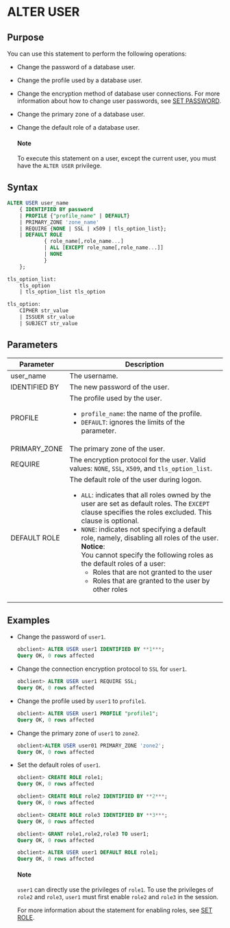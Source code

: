 # ALTER USER

## Purpose

You can use this statement to perform the following operations:

* Change the password of a database user.

* Change the profile used by a database user.

* Change the encryption method of database user connections. For more information about how to change user passwords, see [SET PASSWORD](../3.dcl-of-oracle-mode/33.set-password-of-oracle-mode.md).

* Change the primary zone of a database user.

* Change the default role of a database user.

  <main id="notice" type='explain'>
    <h4>Note</h4>
    <p>To execute this statement on a user, except the current user, you must have the <code>ALTER USER</code> privilege. </p>
  </main>

## Syntax

```sql
ALTER USER user_name
    { IDENTIFIED BY password
    | PROFILE {"profile_name" | DEFAULT}
    | PRIMARY_ZONE 'zone_name'
    | REQUIRE {NONE | SSL | x509 | tls_option_list};
    | DEFAULT ROLE
            { role_name[,role_name...]
            | ALL [EXCEPT role_name[,role_name...]]
            | NONE
            }
    };

tls_option_list:
    tls_option
    | tls_option_list tls_option

tls_option:
    CIPHER str_value
    | ISSUER str_value
    | SUBJECT str_value
```

## Parameters

| Parameter | Description |
|---------------|-------------------------------------|
| user_name | The username.  |
| IDENTIFIED BY | The new password of the user.  |
| PROFILE | The profile used by the user.  <ul><li> `profile_name`: the name of the profile.     </li><li> `DEFAULT`: ignores the limits of the parameter. </li></ul> |
| PRIMARY_ZONE | The primary zone of the user.  |
| REQUIRE | The encryption protocol for the user. Valid values: `NONE`, `SSL`, `X509`, and `tls_option_list`.  |
| DEFAULT ROLE | The default role of the user during logon.  <ul><li> `ALL`: indicates that all roles owned by the user are set as default roles.  The `EXCEPT` clause specifies the roles excluded. This clause is optional.     </li><li> `NONE`: indicates not specifying a default role, namely, disabling all roles of the user.     **Notice**: <br/>You cannot specify the following roles as the default roles of a user: <ul><li> Roles that are not granted to the user     </li><li> Roles that are granted to the user by other roles  </li></ul> |

## Examples

* Change the password of `user1`.

   ```sql
   obclient> ALTER USER user1 IDENTIFIED BY **1***;
   Query OK, 0 rows affected
   ```

* Change the connection encryption protocol to `SSL` for `user1`.

   ```sql
   obclient> ALTER USER user1 REQUIRE SSL;
   Query OK, 0 rows affected
   ```

* Change the profile used by `user1` to `profile1`.

   ```sql
   obclient> ALTER USER user1 PROFILE "profile1";
   Query OK, 0 rows affected
   ```

* Change the primary zone of `user1` to `zone2`.

   ```sql
   obclient>ALTER USER user01 PRIMARY_ZONE 'zone2';
   Query OK, 0 rows affected
   ```

* Set the default roles of `user1`.

   ```sql
   obclient> CREATE ROLE role1;
   Query OK, 0 rows affected

   obclient> CREATE ROLE role2 IDENTIFIED BY **2***;
   Query OK, 0 rows affected

   obclient> CREATE ROLE role3 IDENTIFIED BY **3***;
   Query OK, 0 rows affected

   obclient> GRANT role1,role2,role3 TO user1;
   Query OK, 0 rows affected

   obclient> ALTER USER user1 DEFAULT ROLE role1;
   Query OK, 0 rows affected
   ```

  <main id="notice" type='explain'>
    <h4>Note</h4>
    <p><code>user1</code> can directly use the privileges of <code>role1</code>. To use the privileges of <code>role2</code> and <code>role3</code>, <code>user1</code> must first enable <code>role2</code> and <code>role3</code> in the session.<code></code> </p>
  </main>

   For more information about the statement for enabling roles, see [SET ROLE](../3.dcl-of-oracle-mode/34.set-role-of-oracle-mode.md).

